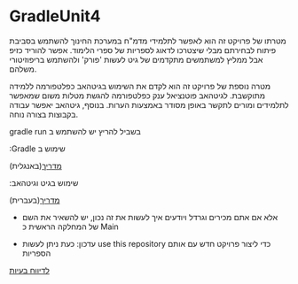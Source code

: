 # GradleUnit4
מטרתו של פרויקט זה הוא לאפשר לתלמידי מדמ"ח במערכת החינוך להשתמש בסביבת פיתוח לבחירתם מבלי שיצטרכו לדאוג לספריות של ספרי הלימוד.
אפשר להוריד כזיפ אבל ממליץ למשתמשים מתקדמים של גיט לעשות 'פורק' ולהשתמש בריפוזיטורי משלהם.

מטרה נוספת של פרויקט זה הוא לקדם את השימוש בגיטהאב כפלטפורמה ללמידה מתוקשבת. לגיטהאב פוטנציאל ענק כפלטפורמה להגשת מטלות משום שמאפשר לתלמידים ומורים לתקשר באופן מסודר
באמצעות הערות. בנוסף, גיטהאב יאפשר עבודה בקבוצות בצורה נוחה.

gradle run בשביל להריץ יש להשתמש ב

:Gradle שימוש ב


[מדריך](https://gradle.org/guides/#getting-started)(באנגלית)

:שימוש בגיט וגיטהאב

[מדריך](https://internet-israel.com/category/%d7%9e%d7%93%d7%a8%d7%99%d7%9b%d7%99%d7%9d/git/)(בעברית)

* אלא אם אתם מכירים וגרדל ויודעים איך לעשות את זה נכון, יש להשאיר את השם של המחלקה הראשית כ Main

*  עדכון: כעת ניתן לעשות  use this repository כדי ליצור פרויקט חדש עם אותם הספריות

[לדיווח בעיות](mailto:shaked11302@gmail.com)